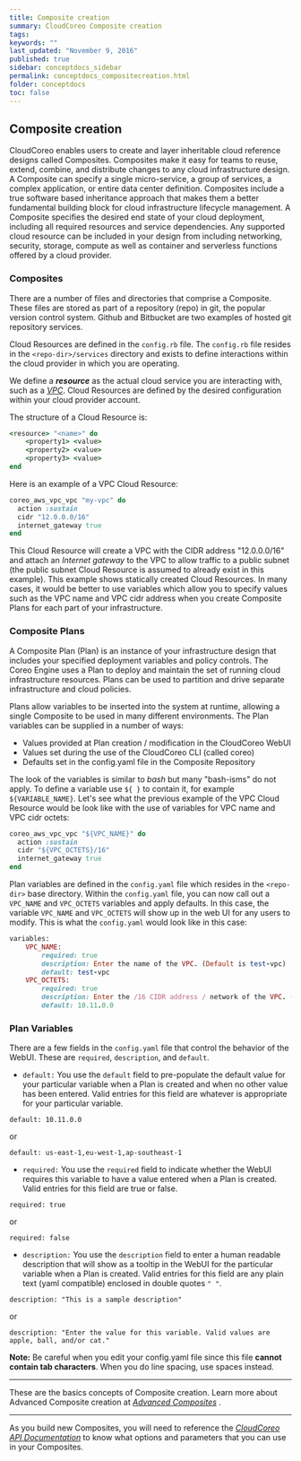 ```yaml
---
title: Composite creation
summary: CloudCoreo Composite creation
tags:
keywords: ""
last_updated: "November 9, 2016"
published: true
sidebar: conceptdocs_sidebar
permalink: conceptdocs_compositecreation.html
folder: conceptdocs
toc: false
---
```


## Composite creation
CloudCoreo enables users to create and layer inheritable cloud reference designs called Composites.  Composites make it easy for teams to reuse, extend, combine, and distribute changes to any cloud infrastructure design. A Composite can specify a single micro-service, a group of services, a complex application, or entire data center definition. Composites include a true software based inheritance approach that makes them a better fundamental building block for cloud infrastructure lifecycle management. A Composite specifies the desired end state of your cloud deployment, including all required resources and service dependencies.  Any supported cloud resource can be included in your design from including networking, security, storage, compute as well as container and serverless functions offered by a cloud provider.  

### Composites  
There are a number of files and directories that comprise a Composite. These files are stored as part of a repository (repo) in git, the popular version control system. Github and Bitbucket are two examples of hosted git repository services. 

Cloud Resources are defined in the `config.rb` file. The `config.rb` file resides in the `<repo-dir>/services` directory and exists to define interactions within the cloud provider in which you are operating.  

We define a ***resource*** as the actual cloud service you are interacting with, such as a [*VPC*](https://aws.amazon.com/vpc/). Cloud Resources are defined by the desired configuration within your cloud provider account.  

The structure of a Cloud Resource is:  

~~~ ruby  
<resource> "<name>" do
    <property1> <value>
    <property2> <value>
    <property3> <value>
end
~~~  

Here is an example of a VPC Cloud Resource:

~~~ ruby  
coreo_aws_vpc_vpc "my-vpc" do
  action :sustain
  cidr "12.0.0.0/16"
  internet_gateway true
end
~~~    

This Cloud Resource will create a VPC with the CIDR address "12.0.0.0/16" and attach an *Internet gateway* to the VPC to allow traffic to a public subnet (the public subnet Cloud Resource is assumed to already exist in this example). This example shows statically created Cloud Resources. In many cases, it would be better to use variables which allow you to specify values such as the VPC name and VPC cidr address when you create Composite Plans for each part of your infrastructure.

### Composite Plans  
A Composite Plan (Plan) is an instance of your infrastructure design that includes your specified deployment variables and policy controls. The Coreo Engine uses a Plan to deploy and maintain the set of running cloud infrastructure resources.  Plans can be used to partition and drive separate infrastructure and cloud policies.  

Plans allow variables to be inserted into the system at runtime, allowing a single Composite to be used in many different environments. The Plan variables can be supplied in a number of ways:  

* Values provided at Plan creation / modification in the CloudCoreo WebUI  
* Values set during the use of the CloudCoreo CLI (called coreo)  
* Defaults set in the config.yaml file in the Composite Repository  

The look of the variables is similar to *bash* but many "bash-isms" do not apply. To define a variable use `${ }` to contain it, for example `${VARIABLE_NAME}`. Let's see what the previous example of the VPC Cloud Resource would be look like with the use of variables for VPC name and VPC cidr octets:  

~~~ ruby
coreo_aws_vpc_vpc "${VPC_NAME}" do
  action :sustain
  cidr "${VPC_OCTETS}/16"
  internet_gateway true
end
~~~  

Plan variables are defined in the `config.yaml` file which resides in the `<repo-dir>` base directory. Within the `config.yaml` file, you can now call out a `VPC_NAME` and `VPC_OCTETS` variables and apply defaults. In this case, the variable `VPC_NAME` and `VPC_OCTETS` will show up in the web UI for any users to modify.  This is what the `config.yaml` would look like in this case:

~~~ ruby
variables:
    VPC_NAME:
        required: true
        description: Enter the name of the VPC. (Default is test-vpc)
        default: test-vpc
    VPC_OCTETS:
        required: true
        description: Enter the /16 CIDR address / network of the VPC. (Default is 10.11.0.0)
        default: 10.11.0.0
~~~

### Plan Variables
There are a few fields in the `config.yaml` file that control the behavior of the WebUI. These are `required`, `description`, and `default`.

* `default:`
You use the `default` field to pre-populate the default value for your particular variable when a Plan is created and when no other value has been entered. Valid entries for this field are whatever is appropriate for your particular variable.  

`default: 10.11.0.0`  

or  

`default: us-east-1,eu-west-1,ap-southeast-1`   


* `required:`
You use the `required` field to indicate whether the WebUI requires this variable to have a value entered when a Plan is created. Valid entries for this field are true or false.  

`required: true`  

or  

`required: false`   

* `description:`
You use the `description` field to enter a human readable description that will show as a tooltip in the WebUI for the particular variable when a Plan is created. Valid entries for this field are any plain text (yaml compatible) enclosed in double quotes `" "`.  

`description: "This is a sample description"`  

or  

`description: "Enter the value for this variable. Valid values are apple, ball, and/or cat."`   


**Note:** Be careful when you edit your config.yaml file since this file **cannot contain tab characters**. When you do line spacing, use spaces instead. 

-----

These are the basics concepts of Composite creation. Learn more about Advanced Composite creation at [*Advanced Composites*](http://kb.cloudcoreo.com/conceptdocs/advancedcomposites.html/) .  

-----

As you build new Composites, you will need to reference the [*CloudCoreo API Documentation*](http://docs.cloudcoreo.com/docs/frames/index) to know what options and parameters that you can use in your Composites.  

